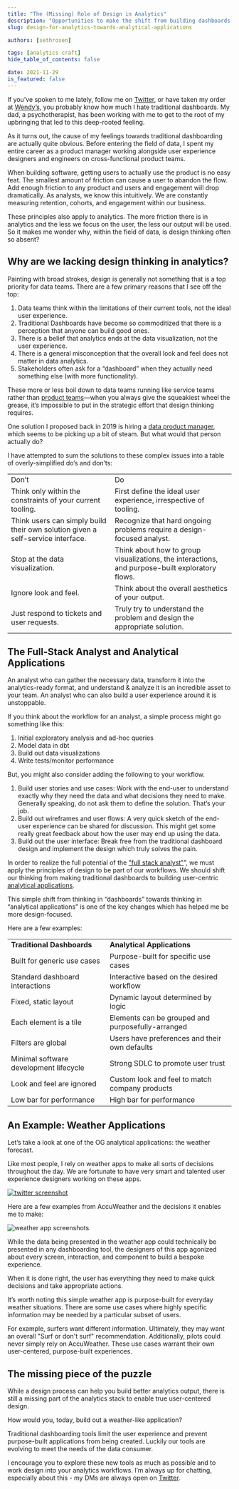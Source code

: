 ```yaml
---
title: "The (Missing) Role of Design in Analytics"
description: "Opportunities to make the shift from building dashboards to designing analytical applications."
slug: design-for-analytics-towards-analytical-applications

authors: [sethrosen]

tags: [analytics craft]
hide_table_of_contents: false

date: 2021-11-29
is_featured: false
---
```


If you’ve spoken to me lately, follow me on [Twitter](https://twitter.com/sethrosen), or have taken my order at [Wendy’s](https://i.ytimg.com/vi/_oMc4eD9-XM/maxresdefault.jpg), you probably know how much I hate traditional dashboards. My dad, a psychotherapist, has been working with me to get to the root of my upbringing that led to this deep-rooted feeling. 

<!--truncate-->

As it turns out, the cause of my feelings towards traditional dashboarding are actually quite obvious. Before entering the field of data, I spent my entire career as a product manager working alongside user experience designers and engineers on cross-functional product teams. 

When building software, getting users to actually use the product is no easy feat. The smallest amount of friction can cause a user to abandon the flow. Add enough friction to any product and users and engagement will drop dramatically.  As analysts, we know this intuitively. We are constantly measuring retention, cohorts, and engagement within our business. 

These principles also apply to analytics. The more friction there is in analytics and the less we focus on the user, the less our output will be used. So it makes me wonder why, within the field of data, is design thinking often so absent? 


## Why are we lacking design thinking in analytics? 

Painting with broad strokes, design is generally not something that is a top priority for data teams. There are a few primary reasons that I see off the top:

1. Data teams think within the limitations of their current tools, not the ideal user experience.
2. Traditional Dashboards have become so commoditized that there is a perception that anyone can build good ones.
3. There is a belief that analytics ends at the data visualization, not the user experience.
4. There is a general misconception that the overall look and feel does not matter in data analytics.
5. Stakeholders often ask for a “dashboard” when they actually need something else (with more functionality).

These more or less boil down to data teams running like service teams rather than [product teams](https://locallyoptimistic.com/post/run-your-data-team-like-a-product-team/)—when you always give the squeakiest wheel the grease, it’s impossible to put in the strategic effort that design thinking requires.

One solution I proposed back in 2019 is hiring a [data product manager](https://www.linkedin.com/pulse/why-your-organization-may-need-data-product-manager-seth-rosen/), which seems to be picking up a bit of steam. But what would that person actually do?

 I have attempted to sum the solutions to these complex issues into a table of overly-simplified do’s and don’ts:

<table>
  <tr>
   <td>Don’t
   </td>
   <td>Do
   </td>
  </tr>
  <tr>
   <td>Think only within the constraints of your current tooling.
   </td>
   <td>First define the ideal user experience, irrespective of tooling.  
   </td>
  </tr>
  <tr>
   <td>Think users can simply build their own solution given a self-service interface.
   </td>
   <td>Recognize that hard ongoing problems require a design-focused analyst.
   </td>
  </tr>
  <tr>
   <td>Stop at the data visualization.
   </td>
   <td>Think about how to group visualizations, the interactions, and purpose-built exploratory flows.
   </td>
  </tr>
  <tr>
   <td>Ignore look and feel.
   </td>
   <td>Think about the overall aesthetics of your output.
   </td>
  </tr>
  <tr>
   <td>Just respond to tickets and user requests.
   </td>
   <td>Truly try to understand the problem and design the appropriate solution.
   </td>
  </tr>
</table>

## The Full-Stack Analyst and Analytical Applications

An analyst who can gather the necessary data, transform it into the analytics-ready format, and understand & analyze it is an incredible asset to your team. An analyst who can also build a user experience around it is unstoppable.

If you think about the workflow for an analyst, a simple process might go something like this:

1. Initial exploratory analysis and ad-hoc queries
2. Model data in dbt 
3. Build out data visualizations
4. Write tests/monitor performance 

But, you might also consider adding the following to your workflow.

1. Build user stories and use cases: Work with the end-user to understand exactly why they need the data and what decisions they need to make. Generally speaking, do not ask them to define the solution. That’s your job.
2. Build out wireframes and user flows: A very quick sketch of the end-user experience can be shared for discussion. This might get some really great feedback about how the user may end up using the data.
3. Build out the user interface: Break free from the traditional dashboard design and implement the design which truly solves the pain.

In order to realize the full potential of the ["full stack analyst"](https://roundup.getdbt.com/p/seth-rosen-topcoat)”, we must apply the principles of design to be part of our workflows. We should shift our thinking from making traditional dashboards to building user-centric [analytical applications](https://towardsdatascience.com/the-analytical-application-stack-eead8ce6b70).

This simple shift from thinking in “dashboards” towards thinking in “analytical applications” is one of the key changes which has helped me be more design-focused.

Here are a few examples:


<table>
  <tr>
   <td><strong>Traditional Dashboards</strong>
   </td>
   <td><strong>Analytical Applications</strong>
   </td>
  </tr>
  <tr>
   <td>Built for generic use cases
   </td>
   <td>Purpose-built for specific use cases
   </td>
  </tr>
  <tr>
   <td>Standard dashboard interactions
   </td>
   <td>Interactive based on the desired workflow
   </td>
  </tr>
  <tr>
   <td>Fixed, static layout
   </td>
   <td>Dynamic layout determined by logic
   </td>
  </tr>
  <tr>
   <td>Each element is a tile
   </td>
   <td>Elements can be grouped and purposefully-arranged
   </td>
  </tr>
  <tr>
   <td>Filters are global
   </td>
   <td>Users have preferences and their own defaults
   </td>
  </tr>
  <tr>
   <td>Minimal software development lifecycle 
   </td>
   <td>Strong SDLC to promote user trust
   </td>
  </tr>
  <tr>
   <td>Look and feel are ignored
   </td>
   <td>Custom look and feel to match company products
   </td>
  </tr>
  <tr>
   <td>Low bar for performance
   </td>
   <td>High bar for performance
   </td>
  </tr>
</table>


## An Example: Weather Applications

Let’s take a look at one of the OG analytical applications: the weather forecast.

Like most people, I rely on weather apps to make all sorts of decisions throughout the day. We are fortunate  to have very smart and talented user experience designers working on these apps.

[![twitter screenshot](/img/blog/analyst-ux-twitter.png)](https://twitter.com/sethrosen/status/1455176609288396807)

Here are a few examples from AccuWeather and the decisions it enables me to make:

![weather app screenshots](/img/blog/analyst-ux-weather.png)

While the data being presented in the weather app could technically be presented in any dashboarding tool, the designers of this app agonized about every screen, interaction, and component to build a bespoke experience.  

When it is done right, the user has everything they need to make quick decisions and take appropriate actions.

It’s worth noting this simple weather app is purpose-built for everyday weather situations. There are some use cases where highly specific information may be needed by a particular subset of users. 

For example, surfers want different information. Ultimately, they may want an overall "Surf or don't surf" recommendation. Additionally, pilots could never simply rely on AccuWeather. These use cases warrant their own user-centered, purpose-built experiences.


## The missing piece of the puzzle

While a design process can help you build better analytics output, there is still a missing part of the analytics stack to enable true user-centered design. 

How would you, today, build out a weather-like application? 

Traditional dashboarding tools limit the user experience and prevent purpose-built applications from being created. Luckily our tools are evolving to meet the needs of the data consumer. 

I encourage you to explore these new tools as much as possible and to work design into your analytics workflows. I’m always up for chatting, especially about this - my DMs are always open on [Twitter](https://twitter.com/sethrosen).
